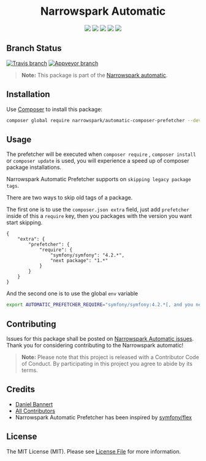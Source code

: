 <h1 align="center">Narrowspark Automatic</h1>
<p align="center">
    <a href="https://github.com/narrowspark/automatic/releases"><img src="https://img.shields.io/packagist/v/narrowspark/automatic.svg?style=flat-square"></a>
    <a href="https://php.net/"><img src="https://img.shields.io/badge/php-%5E7.1.0-8892BF.svg?style=flat-square"></a>
    <a href="https://codecov.io/gh/narrowspark/automatic"><img src="https://img.shields.io/codecov/c/github/narrowspark/automatic/master.svg?style=flat-square"></a>
    <a href="#"><img src="https://img.shields.io/badge/style-level%207-brightgreen.svg?style=flat-square&label=phpstan"></a>
    <a href="https://opensource.org/licenses/MIT"><img src="https://img.shields.io/badge/license-MIT-brightgreen.svg?style=flat-square"></a>
</p>

Branch Status
------------
[![Travis branch](https://img.shields.io/travis/narrowspark/automatic/master.svg?longCache=false&style=for-the-badge)](https://travis-ci.org/narrowspark/automatic)
[![Appveyor branch](https://img.shields.io/appveyor/ci/narrowspark/automatic/master.svg?longCache=false&style=for-the-badge)](https://ci.appveyor.com/project/narrowspark/automatic/branch/master)

> **Note:** This package is part of the [Narrowspark automatic](https://github.com/narrowspark/automatic). 

Installation
-------------

Use [Composer](https://getcomposer.org/) to install this package:

```sh
composer global require narrowspark/automatic-composer-prefetcher --dev
```

Usage
-------------

The prefetcher will be executed when `composer require` , `composer install` or `composer update`
is used, you will experience a speed up of composer package installations.

Narrowspark Automatic Prefetcher supports on `skipping legacy package tags`.

There are two ways to skip old tags of a package.

The first one is to use the `composer.json extra` field, just add `prefetcher` inside of this a `require` key,
then you packages with the version you want start skipping.

```json5
{
    "extra": {
        "prefetcher": {
            "require": {
                "symfony/symfony": "4.2.*",
                "next package": "1.*"
            }
        }
    }
}
```

And the second one is to use the global `env` variable

```bash
export AUTOMATIC_PREFETCHER_REQUIRE="symfony/symfony:4.2.*[, and you next package]"
```
Contributing
------------

Issues for this package shall be posted on [Narrowspark Automatic issues](https://github.com/narrowspark/automatic/issues). <br>
Thank you for considering contributing to the Narrowspark automatic!

> **Note:** Please note that this project is released with a Contributor Code of Conduct. By participating in this project you agree to abide by its terms.

Credits
-------------

- [Daniel Bannert](https://github.com/prisis)
- [All Contributors](../../contributors)
- Narrowspark Automatic Prefetcher has been inspired by [symfony/flex](https://github.com/symfony/flex)

License
-------------

The MIT License (MIT). Please see [License File](LICENSE) for more information.
